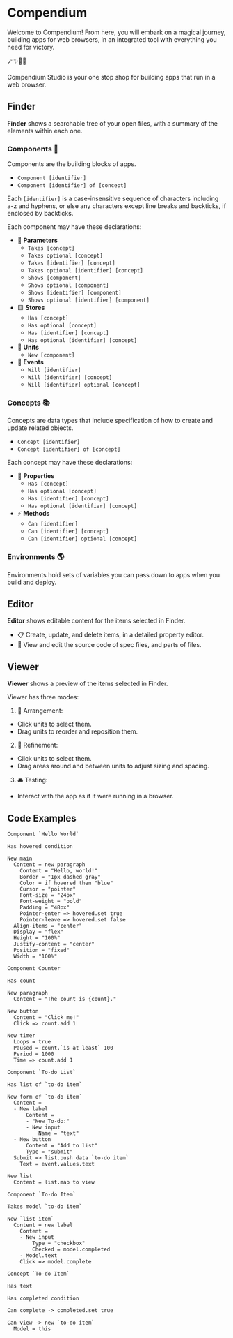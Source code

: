 # Compendium

Welcome to Compendium! From here, you will embark on a magical journey, building apps for web browsers, in an integrated tool with everything you need for victory.

🪄✨💖🌺

Compendium Studio is your one stop shop for building apps that run in a web browser.

## Finder

**Finder** shows a searchable tree of your open files, with a summary of the elements within each one.

### Components 🧱

Components are the building blocks of apps.

- `Component [identifier]`
- `Component [identifier] of [concept]`

Each `[identifier]` is a case-insensitive sequence of characters including a-z and hyphens, or else any characters except line breaks and backticks, if enclosed by backticks.

Each component may have these declarations:

- 🔻 **Parameters**
  - `Takes [concept]`
  - `Takes optional [concept]`
  - `Takes [identifier] [concept]`
  - `Takes optional [identifier] [concept]`
  - `Shows [component]`
  - `Shows optional [component]`
  - `Shows [identifier] [component]`
  - `Shows optional [identifier] [component]`
- 🟨 **Stores**
  - `Has [concept]`
  - `Has optional [concept]`
  - `Has [identifier] [concept]`
  - `Has optional [identifier] [concept]`
- 🔵 **Units**
  - `New [component]`
- 🔺 **Events**
  - `Will [identifier]`
  - `Will [identifier] [concept]`
  - `Will [identifier] optional [concept]`

### Concepts 📚

Concepts are data types that include specification of how to create and update related objects.

- `Concept [identifier]`
- `Concept [identifier] of [concept]`

Each concept may have these declarations:

- 🔶 **Properties**
  - `Has [concept]`
  - `Has optional [concept]`
  - `Has [identifier] [concept]`
  - `Has optional [identifier] [concept]`
- ⚡️ **Methods**
  - `Can [identifier]`
  - `Can [identifier] [concept]`
  - `Can [identifier] optional [concept]`

### Environments 🌎

Environments hold sets of variables you can pass down to apps when you build and deploy.

## Editor

**Editor** shows editable content for the items selected in Finder.

- 📋 Create, update, and delete items, in a detailed property editor.
- 💎 View and edit the source code of spec files, and parts of files.

## Viewer

**Viewer** shows a preview of the items selected in Finder.

Viewer has three modes:

1. 🧩 Arrangement:

- Click units to select them.
- Drag units to reorder and reposition them.

2. 🎨 Refinement:

- Click units to select them.
- Drag areas around and between units to adjust sizing and spacing.

3. 🚘 Testing:

- Interact with the app as if it were running in a browser.

## Code Examples

```
Component `Hello World`

Has hovered condition

New main
  Content = new paragraph
    Content = "Hello, world!"
    Border = "1px dashed gray"
    Color = if hovered then "blue"
    Cursor = "pointer"
    Font-size = "24px"
    Font-weight = "bold"
    Padding = "48px"
    Pointer-enter => hovered.set true
    Pointer-leave => hovered.set false
  Align-items = "center"
  Display = "flex"
  Height = "100%"
  Justify-content = "center"
  Position = "fixed"
  Width = "100%"

```

```
Component Counter

Has count

New paragraph
  Content = "The count is {count}."

New button
  Content = "Click me!"
  Click => count.add 1

New timer
  Loops = true
  Paused = count.`is at least` 100
  Period = 1000
  Time => count.add 1

```

```
Component `To-do List`

Has list of `to-do item`

New form of `to-do item`
  Content =
  - New label
      Content =
      - "New To-do:"
      - New input
          Name = "text"
  - New button
      Content = "Add to list"
      Type = "submit"
  Submit => list.push data `to-do item`
    Text = event.values.text

New list
  Content = list.map to view

```

```
Component `To-do Item`

Takes model `to-do item`

New `list item`
  Content = new label
    Content =
    - New input
        Type = "checkbox"
        Checked = model.completed
    - Model.text
    Click => model.complete

```

```
Concept `To-do Item`

Has text

Has completed condition

Can complete -> completed.set true

Can view -> new `to-do item`
  Model = this

```
